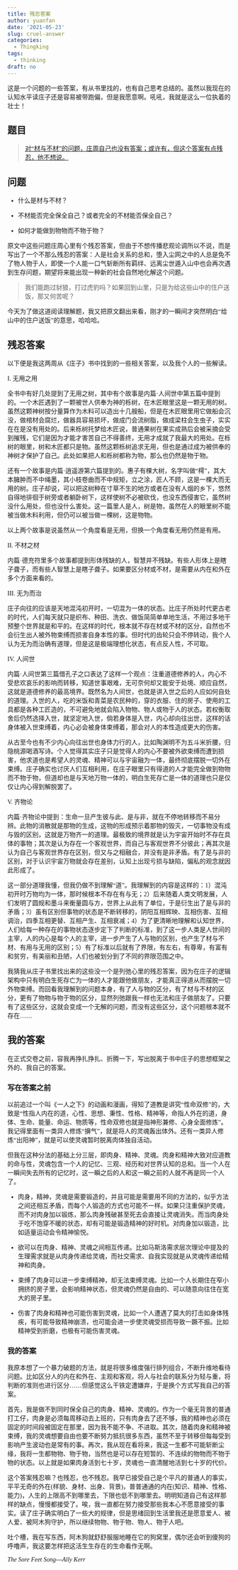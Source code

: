 ```yaml
---
title: 残忍答案
author: yuanfan
date: '2021-05-23'
slug: cruel-answer
categories:
  - Thingking
tags:
  - thinking
draft: no
---
```


<font face="微软雅黑">这是一个问题的一些答案，有从书里找的，也有自己思考总结的。虽然以我现在的认知水平读庄子还是容易被带跑偏，但是我愿意啊。吼吼，我就是这么一位执着的壮士！

<!--more-->

## 题目

>[对“材与不材”的问题，庄周自己也没有答案；或许有，但这个答案有点残忍，他不想说。](https://www.liechi.org/cn/2021/05/useless/)

## 问题

+ 什么是材与不材？

+ 不材能否完全保全自己？或者完全的不材能否保全自己？

+ 如何才能做到物物而不物于物？

原文中这些问题庄周心里有个残忍答案，但由于不想传播悲观论调所以不说，而是写出了一个不那么残忍的答案：人是社会关系的总和，堕入尘网之中的人总是免不了物人物于人，即使一个人能一口气斩断所有羁绊、远离尘世遁入山中也会再次遇到生存问题，期望将来能出现一种新的社会自然地化解这个问题。

>我们能跑过豺狼，打过虎豹吗？如果回到山里，只是为给这些山中的住户送饭，那又何苦呢？

今天为了做这道阅读理解题，我又把原文翻出来看，刚才的一瞬间才突然明白“给山中的住户送饭”的意思，哈哈哈。

## 残忍答案

以下便是我这两周从《庄子》书中找到的一些相关答案，以及我个人的一些解读。

I. 无用之用

全书中有好几处提到了无用之树，其中有个故事是内篇·人间世中第五篇中提到的。一个木匠遇到了一颗被世人供奉为神的栎树，在木匠眼里这是一颗无用的树。虽然这颗神树按分量算作为木料可以造出十几艘船，但是在木匠眼里用它做船会沉没，做棺材会腐烂，做器具容易损坏，做成门会流树脂，做成梁柱会生虫子，实实在在是没有用处的。后来栎树托梦给木匠说，普通果树在果实成熟后会被采摘会受到摧残，它们是因为才能才害苦自己不得善终，无用才成就了我最大的用处。在栎树的眼里，树和木匠都只是物。虽然这颗栎树追求无用，但也是通过成为被供奉的神树才保护了自己。此处如果把人和栎树都称为物，那么也仍然是物于物。

还有一个故事是内篇·逍遥游第六篇提到的。惠子有棵大树，名字叫做“樗”，其大本臃肿而不中绳墨，其小枝卷曲而不中规矩，立之涂，匠人不顾，这是一棵大而无用的树。庄子却说，可以把这树种在寸草不生的地方或者在没有人烟的乡下，悠然自得地徘徊于树旁或者躺卧树下，这样使树不必被砍伐，也没东西侵害它，虽然树没什么用处，但也没什么害处。这一篇里人是人，树是物，虽然在人的眼里树不能被当做木料利用，但仍可以被当做一棵树，这是物物。

以上两个故事是说虽然从一个角度看是无用，但换一个角度看无用仍然是有用。

II. 不材之材

内篇·德充符里多个故事都提到形体残缺的人，智慧并不残缺。有些人形体上是瞎子聋子，而有些人智慧上是瞎子聋子。如果要区分材或不材，是需要从内在和外在多个方面来看的。

III. 无为而治

庄子向往的应该是天地混沌初开时，一切混为一体的状态。比庄子所处时代更古老的时代，人们每天就只是织布、种田、洗衣、做饭简简单单地生活，不用过多地干预整个世界就是和平的。在这样的时代，根本就不存在材或不材的区分，自然也不会衍生出人被外物束缚而损害自身本性的事。但时代的齿轮只会不停转动，我个人认为无为而治确有道理，但是这是极端理想化状态，有点反人性，不可取。

IV. 人间世

内篇·人间世第三篇借孔子之口表达了这样一个观点：注重道德修养的人，内心不受悲欢哀乐的影响而转移，知道世事艰难，无可奈何却又能安于处境、顺应自然，这就是道德修养的最高境界。既然名为人间世，也就是讲入世之后的人应如何自处的道理。入世的人，吃的米饭和青菜是农民种的，穿的衣服、住的房子、使用的工具都是各种工匠造的，不可避免地就会陷入物物、物人或物于人的状态。若权衡取舍后仍然选择入世，就坚定地入世，倘若身体是入世，内心却向往出世，这样的话身体被入世束缚着，内心必会被身体束缚着，那会对人的本性造成更大的伤害。

从古至今也有不少内心向往出世也身体力行的人，比如陶渊明不为五斗米折腰，归隐桃源喝酒写诗。个人觉得其实庄子只是觉得人的内心不要被外欲束缚而遭到损害，他求道也是希望人的灵魂、精神可以与宇宙融为一体，最终彻底摆脱一切外在束缚。庄子确实也讨厌人们互相利用，在庄子眼里只有得道的人才能完全做到物物而不物于物，但道却也是与天地万物一体的，明白生死存亡是一体的道理也只是仅仅让内心得到解脱罢了。

V. 齐物论

内篇·齐物论中提到：生命一旦产生彼与此、是与非，就在不停地转移而不易分辨。此物的消散就是那物的生成，这物的形成预示着那物的毁灭，一切事物没有成与毁的区别，这就是万物齐一的道理。最极致的境界就是认为宇宙开始时不存在具体的事物；其次是认为存在一个客观世界，而自己与客观世界不分彼此；再其次是认为自己与客观世界存在区别，但又与之相融合，并没有是非矛盾。有了是与非的区别，对于认识宇宙万物就会存在差别，认知上出现亏损与缺陷，偏私的观念就因此形成了。

这一部分道理我懂，但我仍做不到理解“道”。我理解到的内容是这样的：1）混沌初开时万物均为一体，那时候根本不存在有与无；2）后来随着人类文明发展，人们发明了圆规和墨斗来衡量圆与方，世界上从此有了单位，于是衍生出了是与非的矛盾；3）虽有区别但事物的状态是不断转移的，阴阳互相辉映、互相伤害、互相调治，四季互相更替、互相产生、互相衰减；4）为了更清晰地理解和认知世界，人们给每一种存在的事物状态逐步定下了判断的标准，到了这一步人类是人世间的主宰，人的内心是每个人的主宰，进一步产生了人与物的区别，也产生了材与不材、有用与无用的区别；5）有了标准以后就有了界限，有左右，有尊卑，有富有和贫穷，有美丽和丑陋，人们也被划分到了不同的界限范围之中。

我猜我从庄子书里找出来的这些没一个是列弛心里的残忍答案，因为在庄子的逻辑架构中只有明白生死存亡为一体的人才能跟他做朋友，才能真正得道从而摆脱一切外物束缚。而回看我理解到的问题本身，有了人与物的区分，有了材与不材的区分，更有了物物与物于物的区分，显然列弛跟我一样也无法和庄子做朋友了。只要有了这些区分，这就会变成一个无解的问题，而没有这些区分，这个问题根本就不存在……

## 我的答案

在正式交卷之前，容我再挣扎挣扎、折腾一下，写出脱离于书中庄子的思想框架之外的、我自己的答案。

### 写在答案之前

以前追过一个叫《一人之下》的动画和漫画，得知了道教是讲究“性命双修”的，大致是“性指人内在的道，心性、思想、秉性、性格、精神等，命指人外在的道，身体、生命、能量、命运、物质等，性命双修也就是指神形兼修、心身全面修炼”。我记得里面有一类异人修炼“擤气”，就是将人的灵魂轰出体外。还有一类异人修炼“出阳神”，就是可以使灵魂暂时脱离肉体独自活动。

但我在这种分法的基础上分三层，即肉身、精神、灵魂。肉身和精神大致对应道教的命与性，灵魂包含一个人的记忆、三观、经历和对世界认知的总和。当一个人在一瞬间失去所有的记忆时，这一瞬之后的人和这一瞬之前的人就不再是同一个人了。

+ 肉身，精神，灵魂是需要锻造的，并且可能是需要用不同的方法的，似乎方法之间还相互矛盾，而每个人锻造的方式也可能不一样。如果只注重保护灵魂，而不对肉身加以锻炼，那么肉身残破甚至死去会直接让灵魂消失。而当肉身处于吃不饱穿不暖的状态，却有可能是锻造精神的好时机。对肉身加以锻造，比如适量运动会令精神愉悦。

+ 欲可以在肉身、精神、灵魂之间相互传递。比如马斯洛需求层次理论中提及的生理需求就是从肉身传递给灵魂，而社交需求、自我实现就是从灵魂传递给精神和肉身。

+ 束缚了肉身可以进一步束缚精神，却无法束缚灵魂。比如一个人长期住在窄小拥挤的房子里，会影响精神状态，但灵魂仍然是自由的、可以随意向往住在宽大的房子里。

+ 伤害了肉身和精神也可能伤害到灵魂，比如一个人遭遇了莫大的打击如身体残疾，有可能导致精神崩溃，也可能会进一步使灵魂受损而导致一蹶不振。比如精神受到折磨，也极有可能伤害灵魂。

### 我的答案

我原本想了一个暴力破题的方法，就是将很多维度强行排列组合，不断升维地看待问题。比如区分人的内在和外在、主观和客观，将人与社会的联系分为轻与重，将判断的准则也进行区分……但感觉这么干铁定遭嫌弃，于是换个方式写我自己的答案。

首先，我是做不到同时保全自己的肉身、精神、灵魂的。作为一个毫无背景的普通打工仔，肉身是必须每周移动去上班的，只有肉身去了还不够，我的精神也必须在固定的时间段被固定在那里，因为我不能不争、不进取。其次，随着肉身和精神被束缚，我的灵魂想要自由也要不断努力抵抗很多东西，虽然不至于转移但每每受到影响产生波动也是常有的事。再次，我从现在看将来，我这一生都不可能斩断尘缘，我将一生都物物、物于物，当然也是可以存在短暂的、不连续的物物而不物于物的状态。以上就是如果肉身活到七十岁，灵魂也一直清醒地活到七十岁的代价。

这个答案残忍嘛？也残忍，也不残忍。我早已接受自己是个平凡的普通人的事实，平平无奇的外在(样貌、身材、出身、背景)，普普通通的内在(知识、精神、性格、能力)，人生的上限高不到哪里去，下限也低不到哪里去。明明知道自己有这样那样的缺点，慢慢都接受了。唉，我一直都在努力接受那些我本心不愿意接受的事实。读了庄子确实明白了一些大的规律，但是思绪回到生活里我还是愿意爱人、被人爱、被阿木狗守护，所以继续物物、物于物、物人、物于人吧。

吐个槽，我在写东西，阿木狗就舒舒服服地睡在它的狗窝里，偶尔还会听到傻狗的呼噜声，我这要怎样把这活生生存在的生命看作无啊。

*The Sore Feet Song---Ally Kerr*
